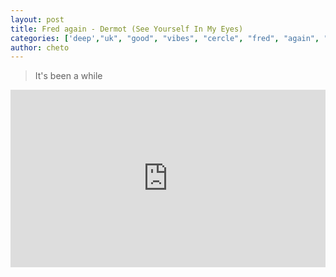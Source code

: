 ```yaml
---
layout: post
title: Fred again - Dermot (See Yourself In My Eyes)
categories: ['deep',"uk", "good", "vibes", "cercle", "fred", "again", "piano"]
author: cheto
---
```


> It's been a while
<style>.embed-container { position: relative; padding-bottom: 56.25%; height: 0; overflow: hidden; max-width: 100%; } .embed-container iframe, .embed-container object, .embed-container embed { position: absolute; top: 0; left: 0; width: 100%; height: 100%; }</style><div class='embed-container'><iframe src='https://www.youtube.com/embed/6QWS8mKq6us' frameborder='0' allowfullscreen></iframe></div>
